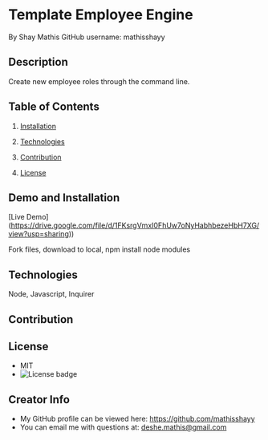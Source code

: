 # Template Employee Engine
  By Shay Mathis
  GitHub username: mathisshayy
  ## Description
  Create new employee roles through the command line.

  ## Table of Contents
  1. [Installation](#Installation)
  
  2. [Technologies](#Technologies)
  
  3. [Contribution](#Contribution)
  
  4. [License](#License)
  ## Demo and Installation
  [Live Demo] (https://drive.google.com/file/d/1FKsrgVmxI0FhUw7oNyHabhbezeHbH7XG/view?usp=sharing))
  
  Fork files, download to local, npm install node modules
  ## Technologies
  Node, Javascript, Inquirer
  ## Contribution
  
  ## License
  * MIT
  * ![License badge](https://img.shields.io/badge/license-MIT-green)
  ## Creator Info
  * My GitHub profile can be viewed here: https://github.com/mathisshayy
  * You can email me with questions at: deshe.mathis@gmail.com

